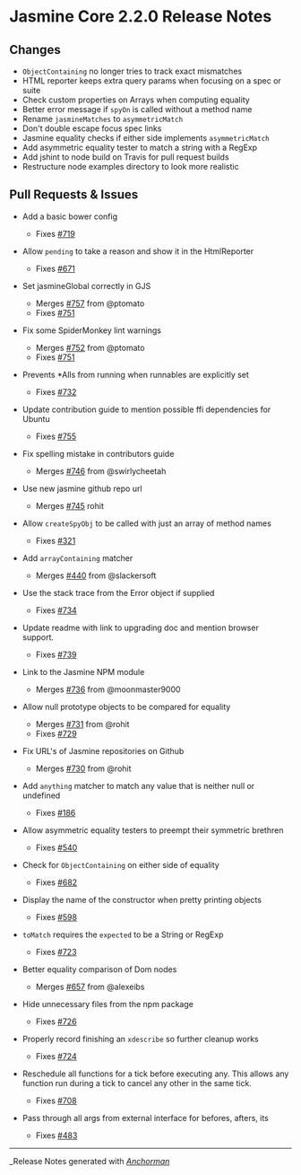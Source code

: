 # Jasmine Core 2.2.0 Release Notes

## Changes

* `ObjectContaining` no longer tries to track exact mismatches
* HTML reporter keeps extra query params when focusing on a spec or suite 
* Check custom properties on Arrays when computing equality
* Better error message if `spyOn` is called without a method name
* Rename `jasmineMatches` to `asymmetricMatch`
* Don't double escape focus spec links
* Jasmine equality checks if either side implements `asymmetricMatch`
* Add asymmetric equality tester to match a string with a RegExp
* Add jshint to node build on Travis for pull request builds
* Restructure node examples directory to look more realistic

## Pull Requests & Issues

* Add a basic bower config
    - Fixes [#719](https://github.com/jasmine/jasmine/issues/719)

* Allow `pending` to take a reason and show it in the HtmlReporter
    - Fixes [#671](https://github.com/jasmine/jasmine/issues/671)

* Set jasmineGlobal correctly in GJS
    - Merges [#757](https://github.com/jasmine/jasmine/issues/757) from @ptomato
    - Fixes [#751](https://github.com/jasmine/jasmine/issues/751)

* Fix some SpiderMonkey lint warnings
    - Merges [#752](https://github.com/jasmine/jasmine/issues/752) from @ptomato
    - Fixes [#751](https://github.com/jasmine/jasmine/issues/751)

* Prevents *Alls from running when runnables are explicitly set
    - Fixes [#732](https://github.com/jasmine/jasmine/issues/732)

* Update contribution guide to mention possible ffi dependencies for Ubuntu
    - Fixes [#755](https://github.com/jasmine/jasmine/issues/755)

* Fix spelling mistake in contributors guide
    - Merges [#746](https://github.com/jasmine/jasmine/issues/746) from @swirlycheetah

* Use new jasmine github repo url
    - Merges [#745](https://github.com/jasmine/jasmine/issues/745) rohit

* Allow `createSpyObj` to be called with just an array of method names
    - Fixes [#321](https://github.com/jasmine/jasmine/issues/321)

* Add `arrayContaining` matcher
    - Merges [#440](https://github.com/jasmine/jasmine/issues/440) from @slackersoft

* Use the stack trace from the Error object if supplied
    - Fixes [#734](https://github.com/jasmine/jasmine/issues/734)

* Update readme with link to upgrading doc and mention browser support.
    - Fixes [#739](https://github.com/jasmine/jasmine/issues/739)

* Link to the Jasmine NPM module
    - Merges [#736](https://github.com/jasmine/jasmine/issues/736) from @moonmaster9000

* Allow null prototype objects to be compared for equality
    - Merges [#731](https://github.com/jasmine/jasmine/issues/731) from @rohit
    - Fixes [#729](https://github.com/jasmine/jasmine/issues/729)

* Fix URL's of Jasmine repositories on Github
    - Merges [#730](https://github.com/jasmine/jasmine/issues/730) from @rohit

* Add `anything` matcher to match any value that is neither null or undefined
    - Fixes [#186](https://github.com/jasmine/jasmine/issues/186)

* Allow asymmetric equality testers to preempt their symmetric brethren
    - Fixes [#540](https://github.com/jasmine/jasmine/issues/540)

* Check for `ObjectContaining` on either side of equality
    - Fixes [#682](https://github.com/jasmine/jasmine/issues/682)

* Display the name of the constructor when pretty printing objects
    - Fixes [#598](https://github.com/jasmine/jasmine/issues/598)

* `toMatch` requires the `expected` to be a String or RegExp
    - Fixes [#723](https://github.com/jasmine/jasmine/issues/723)

* Better equality comparison of Dom nodes
    - Merges [#657](https://github.com/jasmine/jasmine/issues/657) from @alexeibs

* Hide unnecessary files from the npm package
    - Fixes [#726](https://github.com/jasmine/jasmine/issues/726)

* Properly record finishing an `xdescribe` so further cleanup works
    - Fixes [#724](https://github.com/jasmine/jasmine/issues/724)

* Reschedule all functions for a tick before executing any. This allows any function run during a tick to cancel any other in the same tick.
    - Fixes [#708](https://github.com/jasmine/jasmine/issues/708)

* Pass through all args from external interface for befores, afters, its
    - Fixes [#483](https://github.com/jasmine/jasmine/issues/483)

------

_Release Notes generated with _[Anchorman](http://github.com/infews/anchorman)_

